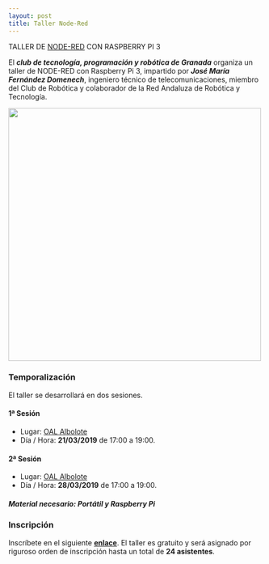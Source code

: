 ```yaml
---
layout: post
title: Taller Node-Red
---
```

TALLER DE [NODE-RED](https://nodered.org/) CON RASPBERRY PI 3


El ***club de tecnología, programación y robótica de Granada*** organiza un taller de NODE-RED con Raspberry Pi 3, impartido por ***José María Fernández Domenech***, ingeniero técnico de telecomunicaciones, miembro del Club de Robótica y colaborador de la Red Andaluza de Robótica y Tecnología.

<img src="http://clubroboticagranada.github.io/images/node-red.png" width="500" />

### Temporalización ###
El taller se desarrollará en dos sesiones.
#### 1ª Sesión ####
* Lugar: [OAL Albolote](https://goo.gl/maps/apqiUdvcC9s)
* Día / Hora: **21/03/2019** de 17:00 a 19:00.


#### 2ª Sesión ####
* Lugar: [OAL Albolote](https://goo.gl/maps/apqiUdvcC9s)
* Día / Hora: **28/03/2019** de 17:00 a 19:00.


##### Material necesario: Portátil y Raspberry Pi #####

### Inscripción ###
Inscríbete en el siguiente [**enlace**](https://goo.gl/forms/RdhQToNnuL09rjFz2). El taller es gratuito y será asignado por riguroso orden de inscripción hasta un total de **24 asistentes**.
